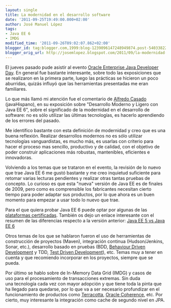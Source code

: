 ```yaml
---
layout: single
title: La modernidad en el desarrollo software
date: '2011-09-25T19:49:00.000+02:00'
author: José Manuel López
tags:
- Java EE 6
- IMDG
modified_time: '2011-09-26T09:02:07.862+02:00'
blogger_id: tag:blogger.com,1999:blog-1239096147248949874.post-5403382291039708428
blogger_orig_url: http://josemlopez.blogspot.com/2011/09/la-modernidad-en-el-desarrollo-software.html
---
```


El jueves pasado pude asistir al evento [Oracle Enterprise Java Developer Day](http://www.oracle.com/webapps/events/ns/EventsDetail.jsp?p_eventId=135262&src=7307403&src=7307403&Act=10). En general fue bastante interesante, sobre todo las exposiciones que se realizaron en la primera parte, luego las prácticas se hicieron un poco aburridas, quizás influyó que las herramientas presentadas me eran familiares.

Lo que más llamó mi atención fue el comentario de [Alfredo Casado](http://www.linkedin.com/pub/alfredo-casado/16/156/a15) (javaHispano), en su exposición sobre "Desarrollo Moderno y Ligero con Java EE 6", sobre el significado de la modernidad en el desarrollo de software: no es sólo utilizar las últimas tecnologías, es hacerlo aprendiendo de los errores del pasado.

Me identifico bastante con esta definición de modernidad y creo que es una buena reflexión. Realizar desarrollos modernos no es sólo utilizar tecnologías vanguardistas, es mucho más, es usarlas con criterio para hacer el proceso mas sencillo, productivo y de calidad, con el objetivo de poder construir aplicaciones más robustas, mantenibles, eficientes e innovadoras.  

Volviendo a los temas que se trataron en el evento, la revisión de lo nuevo que trae Java EE 6 me gustó bastante y me creo inquietud suficiente para retomar varias lecturas pendientes y realizar otras tantas pruebas de concepto. Lo curioso es que esta "nueva" versión de Java EE es de finales de 2009, pero como es comprensible los fabricantes necesitan cierto tiempo para poder adaptar sus productos, por lo que ahora es un buen momento para empezar a usar todo lo nuevo que trae.

Para el que quiera probar Java EE 6 puede optar por algunas de las [plataformas certificadas](http://en.wikipedia.org/wiki/Java_Platform,_Enterprise_Edition#Java_EE_6_certified). También os dejo un enlace interesante con el resumen de las diferencias respecto a la versión anterior: [Java EE 5 vs Java EE 6](http://alexander.holbreich.org/2011/01/javaee5-vs-javaee6/)

Otros temas de los que se hablaron fueron el uso de herramientas de construcción de proyectos (Maven), integración continua (Hudson/Jenkins, Sonar, etc.), desarrollo basado en pruebas (BDD, [Behaviour Driven Development](http://behaviour-driven.org/) y TDD, [Test Driven Development](http://www.agiledata.org/essays/tdd.html)), etc. Temas muy a tener en cuenta y que recomiendo incorporar en los proyectos, siempre que se pueda.

Por último se hablo sobre de In-Memory Data Grid (IMDG) y casos de uso para el procesamiento de transacciones extremas. Sin duda una tecnología cada vez con mayor adopción y que tiene toda la pinta que ha llegado para quedarse, por lo que va a ser necesario profundizar en el funcionamiento de productos como [Terracotta](http://www.terracotta.org/), [Oracle Coherence](http://www.oracle.com/es/products/middleware/coherence/index.html), etc. Por cierto, muy interesante la integración como cache de segundo nivel en JPA.

